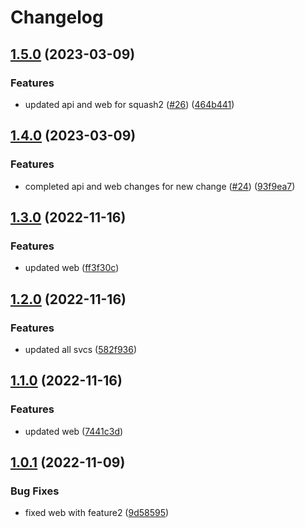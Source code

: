# Changelog

## [1.5.0](https://github.com/maheshglm/demo-git-tags/compare/web-v1.4.0...web-v1.5.0) (2023-03-09)


### Features

* updated api and web for squash2 ([#26](https://github.com/maheshglm/demo-git-tags/issues/26)) ([464b441](https://github.com/maheshglm/demo-git-tags/commit/464b441ff925960064c1977e7e2304e6bc32b732))

## [1.4.0](https://github.com/maheshglm/demo-git-tags/compare/web-v1.3.0...web-v1.4.0) (2023-03-09)


### Features

* completed api and web changes for new change ([#24](https://github.com/maheshglm/demo-git-tags/issues/24)) ([93f9ea7](https://github.com/maheshglm/demo-git-tags/commit/93f9ea796a882c7a7b35ac624dff9a49f8158ace))

## [1.3.0](https://github.com/maheshglm/demo-git-tags/compare/web-v1.2.0...web-v1.3.0) (2022-11-16)


### Features

* updated web ([ff3f30c](https://github.com/maheshglm/demo-git-tags/commit/ff3f30c9541039e19fc4a7c2d1c770736465641d))

## [1.2.0](https://github.com/maheshglm/demo-git-tags/compare/web-v1.1.0...web-v1.2.0) (2022-11-16)


### Features

* updated all svcs ([582f936](https://github.com/maheshglm/demo-git-tags/commit/582f936eee830976dc14a988e1eca9aa916bdea6))

## [1.1.0](https://github.com/maheshglm/demo-git-tags/compare/web-v1.0.1...web-v1.1.0) (2022-11-16)


### Features

* updated web ([7441c3d](https://github.com/maheshglm/demo-git-tags/commit/7441c3d6645f0f94903e9cea5ded3d7175138a33))

## [1.0.1](https://github.com/maheshglm/demo-git-tags/compare/web-v1.0.0...web-v1.0.1) (2022-11-09)


### Bug Fixes

* fixed web with feature2 ([9d58595](https://github.com/maheshglm/demo-git-tags/commit/9d58595d45f8419b8c735c60562949e63bfd9fad))
